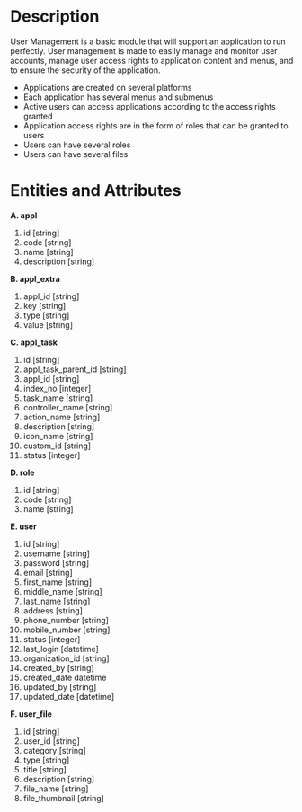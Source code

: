 # Description
User Management is a basic module that will support an application to run perfectly. User management is made to easily manage and monitor user accounts, manage user access rights to application content and menus, and to ensure the security of the application.
- Applications are created on several platforms
- Each application has several menus and submenus
- Active users can access applications according to the access rights granted
- Application access rights are in the form of roles that can be granted to users
- Users can have several roles
- Users can have several files

# Entities and Attributes
**A. appl**
 1. id [string]
 2. code [string]
 3. name [string]
 4. description [string]

**B. appl_extra**
 1. appl_id [string]
 2. key [string]
 3. type [string]
 4. value [string]

**C. appl_task**
 1. id [string]
 2. appl_task_parent_id [string]
 3. appl_id [string]
 4. index_no [integer]
 5. task_name [string]
 6. controller_name [string]
 7. action_name [string]
 8. description [string]
 9. icon_name [string]
 10. custom_id [string]
 11. status [integer]

**D. role**
 1. id [string]
 2. code [string]
 3. name [string]

**E. user**
 1. id [string]
 2. username [string]
 3. password [string]
 4. email [string]
 5. first_name [string]
 6. middle_name [string]
 7. last_name [string]
 8. address [string]
 9. phone_number [string]
 10. mobile_number [string]
 11. status [integer]
 12. last_login [datetime]
 13. organization_id [string]
 14. created_by [string]
 15. created_date datetime
 16. updated_by [string]
 17. updated_date [datetime]

**F. user_file**
 1. id [string]
 2. user_id [string]
 3. category [string]
 4. type [string]
 5. title [string]
 6. description [string]
 7. file_name [string]
 8. file_thumbnail [string]
